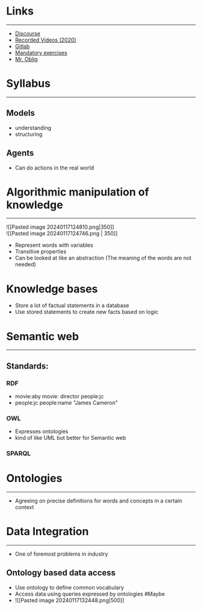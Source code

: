 
# Links
---
* [Discourse](https://astro-discourse.uio.no/c/in3060-24v/297)
* [Recorded Videos (2020)](https://www.uio.no/studier/emner/matnat/ifi/IN3060/v20/timeplan/index.html#FOR)
* [Gitlab](https://github.uio.no/dusando/IN3060/)
* [Mandatory exercises](https://www.uio.no/studier/emner/matnat/ifi/IN3060/v24/obliger/)
* [Mr. Oblig](https://sws.ifi.uio.no/mroblig/)

# Syllabus
---
## Models
* understanding
* structuring

## Agents
* Can do actions in the real world


# Algorithmic manipulation of knowledge
---
![[Pasted image 20240117124810.png|350]]  
![[Pasted image 20240117124746.png | 350]]
* Represent words with variables
* Transitive properties
* Can be looked at like an abstraction (The meaning of the words are not needed)


# Knowledge bases

* Store a lot of factual statements in a database
* Use stored statements to create new facts based on logic


# Semantic web
---

## Standards:

### RDF
* movie:aby movie: director people:jc
* people:jc people:name "James Cameron"


### OWL
* Expresses ontologies
* kind of like UML but better for Semantic web

### SPARQL


# Ontologies
---
* Agreeing on precise definitions for words and concepts in a certain context



# Data Integration
---

* One of foremost problems in industry

## Ontology based data access

* Use ontology to define common vocabulary
* Access data using queries expressed by ontologies #Maybe
* ![[Pasted image 20240117132448.png|500]]
